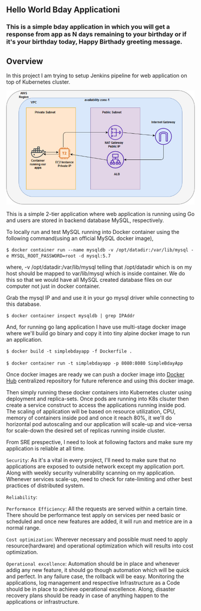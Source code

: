 ## Hello World Bday Applicationi

### This is a simple bday application in which you will get a response from app as N days remaining to your birthday or if it's your birthday today, Happy Birthady greeting message. 

## Overview

In this project I am trying to setup Jenkins pipeline for web application on top of Kubernetes cluster.

![Architecture diagram](images/architecture.jpg)

This is a simple 2-tier application where web application is running using Go and users are stored in backend database MySQL, respectively.

To locally run and test MySQL running into Docker container using the following command(using an official MySQL docker image), 

    $ docker container run --name mysqldb -v /opt/datadir:/var/lib/mysql -e MYSQL_ROOT_PASSWORD=root -d mysql:5.7

where, -v /opt/datadir:/var/lib/mysql telling that /opt/datadir which is on my host should be mapped to var/lib/mysql which is inside container. We do this so that we would have all MySQL created database files on our computer not just in docker container.

Grab the mysql IP and and use it in your go mysql driver while connecting to this database.

    $ docker container inspect mysqldb | grep IPAddr

And, for running go lang application I have use multi-stage docker image where we'll build go binary and copy it into tiny alpine docker image to run an application. 

    $ docker build -t simplebdayapp -f Dockerfile .

    $ docker container run -t simplebdayapp -p 8080:8080 SimpleBdayApp

Once docker images are ready we can push a docker image into [Docker Hub](https://hub.docker.com/) centralized repository for future reference and using this docker image.

Then simply running these docker containers into Kubernetes cluster using deployment and replica-sets. Once pods are running into K8s clsuter then create a service construct to access the applications running inside pod. The scaling of application will be based on resource utilization, CPU, memory of containers inside pod and once it reach 80%, it we'll do horizontal pod autoscaling and our application will scale-up and vice-versa for scale-down the desired set of replicas running inside cluster.

From SRE prespective, I need to look at following factors and make sure my application is reliable at all time.

`Security`: As it's a vital in every project, I'll need to make sure that no applications are exposed to outside network except my application port. Along with weekly security vulnerability scanning on my application. Whenever services scale-up, need to check for rate-limiting and other best practices of distributed system.

`Reliability`: 

`Performance Efficiency`: All the requests are served within a certain time. There should be performance test apply on services per need basic or scheduled and once new features are added, it will run and metrice are in a normal range.

`Cost optimization`: Wherever necessary and possible must need to apply resource(hardware) and operational optimization which will results into cost optimization.

`Operational excellence`: Automation should be in place and whenever addig any new feature, it should go though automation which will be quick and perfect. In any failure case, the rollback will be easy. Monitoring the applications, log management and respective Infrastructure as a Code should be in place to achieve operational excellence. Along, disaster recovery plans should be ready in case of anything happen to the applications or infrastructure.
